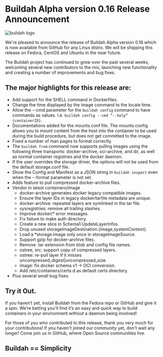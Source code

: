 # Buildah Alpha version 0.16 Release Announcement

![buildah logo](https://cdn.rawgit.com/containers/buildah/main/logos/buildah-logo_large.png)

We're pleased to announce the release of Buildah Alpha version 0.16 which is now available from GitHub for any Linux distro.  We will be shipping this release on Fedora, CentOS and Ubuntu in the near future.

The Buildah project has continued to grow over the past several weeks, welcoming several new contributors to the mix, launching new functionality and creating a number of improvements and bug fixes.

## The major highlights for this release are:

 * Add support for the SHELL command in Dockerfiles.
 * Change the time displayed by the image command to the locale time.
 * Allow the --cmd parameter for the `buildah config` command to have commands as values.  I.e. `buildah config --cmd “--help” {containerID}`.
 * Documentations added for the mounts.conf file. The mounts config allows you to mount content from the host into the container to be used during the build procedure, but does not get committed to the image.
 * Fixed  a number of man pages to format correctly.
 * The `buildah from` command now supports pulling images using the following three transports: docker-archive, oci-archive, and dir, as well as normal container registries and the docker daemon.
 * If the user overrides the storage driver, the options will not be used from the default storage.conf file.
 * Show the Config and Manifest as a JSON string in `buildah inspect` even when the  --format parameter is not set.
 * Adds feature to pull compressed docker-archive files.
 * Vendor in latest containers/image
   * docker-archive generates docker legacy compatible images.
   * Ensure the layer IDs in legacy docker/tarfile metadata are unique.
   * docker-archive: repeated layers are symlinked in the tar file.
   * sysregistries: remove all trailing slashes.
   * Improve docker/* error messages.
   * Fix failure to make auth directory.
   * Create a new slice in Schema1.UpdateLayerInfos.
   * Drop unused storageImageDestination.{image,systemContext}.
   * Load a *storage.Image only once in storageImageSource.
   * Support gzip for docker-archive files.
   * Remove .tar extension from blob and config file names.
   * ostree, src: support copy of compressed layers.
   * ostree: re-pull layer if it misses uncompressed_digest|uncompressed_size.
   * image: fix docker schema v1 -> OCI conversion.
   * Add /etc/containers/certs.d as default certs directory.
 * Plus several small bug fixes.

## Try it Out.

If you haven’t yet,  install Buildah from the Fedora repo or GitHub and give it a spin.  We’re betting you'll find it’s an easy and quick way to build containers in your environment without a daemon being involved!

For those of you who contributed to this release, thank you very much for your contributions!  If you haven't joined our community yet, don't wait any longer!  Come join us in GitHub, where Open Source communities live.

## Buildah == Simplicity

